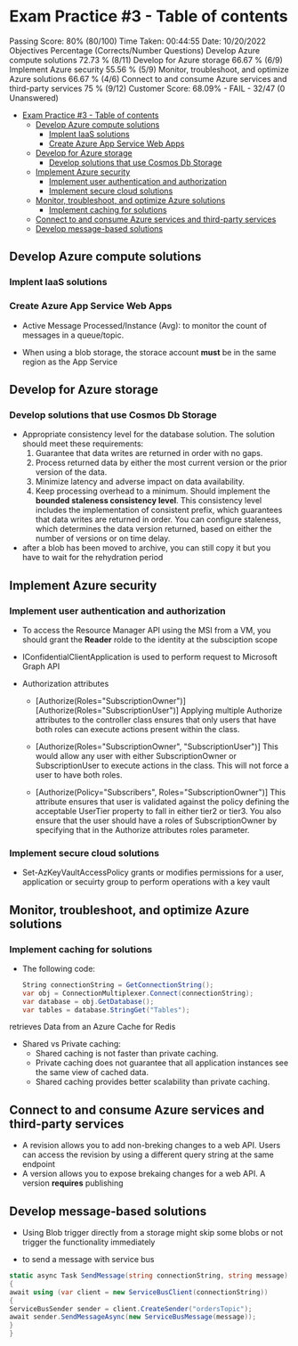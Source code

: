 # Exam Practice #3 - Table of contents

Passing Score: 80% (80/100) Time Taken: 00:44:55 Date: 10/20/2022
Objectives Percentage (Corrects/Number Questions)
Develop Azure compute solutions 72.73 % (8/11)
Develop for Azure storage 66.67 % (6/9)
Implement Azure security 55.56 % (5/9)
Monitor, troubleshoot, and optimize Azure solutions 66.67 % (4/6)
Connect to and consume Azure services and third-party services 75 % (9/12)
Customer Score: 68.09% - FAIL - 32/47 (0 Unanswered)

- [Exam Practice #3 - Table of contents](#exam-practice-3---table-of-contents)
  - [Develop Azure compute solutions](#develop-azure-compute-solutions)
    - [Implent IaaS solutions](#implent-iaas-solutions)
    - [Create Azure App Service Web Apps](#create-azure-app-service-web-apps)
  - [Develop for Azure storage](#develop-for-azure-storage)
    - [Develop solutions that use Cosmos Db Storage](#develop-solutions-that-use-cosmos-db-storage)
  - [Implement Azure security](#implement-azure-security)
    - [Implement user authentication and authorization](#implement-user-authentication-and-authorization)
    - [Implement secure cloud solutions](#implement-secure-cloud-solutions)
  - [Monitor, troubleshoot, and optimize Azure solutions](#monitor-troubleshoot-and-optimize-azure-solutions)
    - [Implement caching for solutions](#implement-caching-for-solutions)
  - [Connect to and consume Azure services and third-party services](#connect-to-and-consume-azure-services-and-third-party-services)
  - [Develop message-based solutions](#develop-message-based-solutions)

## Develop Azure compute solutions

### Implent IaaS solutions

### Create Azure App Service Web Apps

- Active Message Processed/Instance (Avg): to monitor the count of messages in a queue/topic.

- When using a blob storage, the storace account **must** be in the same region as the App Service

## Develop for Azure storage

### Develop solutions that use Cosmos Db Storage

- Appropriate consistency level for the database solution. The solution should meet these requirements:
  1. Guarantee that data writes are returned in order with no gaps.
  2. Process returned data by either the most current version or the prior version of the data.
  3. Minimize latency and adverse impact on data availability.
  4. Keep processing overhead to a minimum.
Should implement the **bounded staleness consistency level**. This consistency level includes the implementation of consistent prefix, which guarantees that data writes are returned in order. You can configure staleness, which determines the data version returned, based on either the number of versions or on time delay.
- after a blob has been moved to archive, you can still copy it but you have to wait for the rehydration period

## Implement Azure security

### Implement user authentication and authorization

- To access the Resource Manager API using the MSI from a VM, you should grant the **Reader** rolde to the identity at the subsciption scope

- IConfidentialClientApplication is used to perform request to Microsoft Graph API
- Authorization attributes
  - [Authorize(Roles="SubscriptionOwner")] [Authorize(Roles="SubscriptionUser")]
    Applying multiple Authorize attributes to the controller class ensures that only users that have both roles can execute actions present within the class.

  - [Authorize(Roles="SubscriptionOwner", "SubscriptionUser")]
    This would allow any user with either SubscriptionOwner or SubscriptionUser to execute actions in the class. This will not force a user to have both
    roles.
  - [Authorize(Policy="Subscribers", Roles="SubscriptionOwner")]
    This attribute ensures that user is validated against the policy defining the acceptable UserTier property to fall in either tier2 or tier3. You also ensure
    that the user should have a roles of SubscriptionOwner by specifying that in the Authorize attributes roles parameter.

### Implement secure cloud solutions

- Set-AzKeyVaultAccessPolicy grants or modifies permissions for a user, application or secuirty group to perform operations with a key vault

## Monitor, troubleshoot, and optimize Azure solutions

### Implement caching for solutions

- The following code:

    ```C#
    String connectionString = GetConnectionString();
    var obj = ConnectionMultiplexer.Connect(connectionString);
    var database = obj.GetDatabase();
    var tables = database.StringGet("Tables");
    ```

retrieves Data from an Azure Cache for Redis

- Shared vs Private caching:
  - Shared caching is not faster than private caching.
  - Private caching does not guarantee that all application instances see the same view of cached data.
  - Shared caching provides better scalability than private caching.

## Connect to and consume Azure services and third-party services

- A revision allows you to add non-breking changes to a web API. Users can access the revision by using a different query string at the same endpoint
- A version allows you to expose brekaing changes for a web API. A version **requires** publishing

## Develop message-based solutions

- Using Blob trigger directly from a storage might skip some blobs or not trigger the functionality immediately

- to send a message with service bus

```C#
static async Task SendMessage(string connectionString, string message)
{
await using (var client = new ServiceBusClient(connectionString))
{
ServiceBusSender sender = client.CreateSender("ordersTopic");
await sender.SendMessageAsync(new ServiceBusMessage(message));
}
}
```
